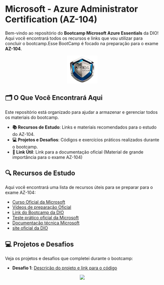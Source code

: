 # Microsoft - Azure Administrator Certification (AZ-104)

Bem-vindo ao repositório do **Bootcamp Microsoft Azure Essentials** da DIO! Aqui você encontrará todos os recursos e links que vou utilizar para concluir o bootcamp.Esse BootCamp é focado na preparação para o exame **AZ-104**.
<p align="center">
<img width="100" src="https://github.com/iurynovarino/Az104/blob/main/bras%C3%A3oAz104.png"> 
</p>

## 🗂️ O Que Você Encontrará Aqui

Este repositório está organizado para ajudar a armazenar e gerenciar todos os materiais do bootcamp.

- **📚 Recursos de Estudo**: Links e materiais recomendados para o estudo do AZ-104.
- **💻 Projetos e Desafios**: Códigos e exercícios práticos realizados durante o bootcamp.
- **🔗 Link Útil**: Link para a documentação oficial (Material de grande importância para o exame AZ-104)

## 🔍 Recursos de Estudo

Aqui você encontrará uma lista de recursos úteis para se preparar para o exame AZ-104:

- [Curso Oficial da Microsoft](https://learn.microsoft.com/pt-br/training/courses/az-104t00)
- [Vídeos de preparação Oficial](https://learn.microsoft.com/en-us/shows/exam-readiness-zone/preparing-for-az-104-manage-azure-identities-and-governance-1-of-5)
- [Link do Bootcamp da DIO](https://web.dio.me/track/microsoft-az-104-certification)
- [Teste prático oficial da Microsoft](https://learn.microsoft.com/pt-br/credentials/certifications/azure-administrator/practice/assessment?assessment-type=practice&assessmentId=21&practice-assessment-type=certification)
- [Documentação técnica Microsoft](https://learn.microsoft.com/pt-br/docs/)
- [site oficial da DIO](https://web.dio.me/)


## 💻 Projetos e Desafios

Veja os projetos e desafios que completei durante o bootcamp:

- **Desafio 1**: [Descrição do projeto e link para o código]()

<p align="center">
<img width="400" src="https://c.tenor.com/hPN0rA8xC5wAAAAM/work-homework.gif">
</p>
